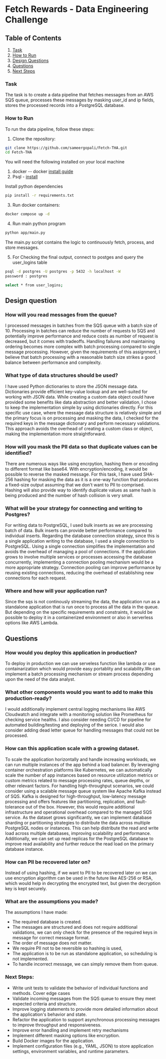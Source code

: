 # Fetch Rewards - Data Engineering Challenge

## Table of Contents
1. [Task](#task)
2. [How to Run](#how-to-run)
3. [Design Questions](#design-question)
4. [Questions](#questions)
5. [Next Steps](#next-steps)
### Task
The task is to create a data pipeline that fetches messages from an AWS SQS queue, processes these messages by masking user_id and ip fields, stores the processed records into a PostgreSQL database.

### How to Run
To run the data pipeline, follow these steps:

1. Clone the repository:

```bash
git clone https://github.com/sameergopali/Fetch-THA.git
cd Fetch-THA
```

You will need the following installed on your local machine
1. docker -- docker [install guide](https://docs.docker.com/get-docker/)
2. Psql - [install](https://www.postgresql.org/download/)


Install python dependencies
```bash
pip install -r requirements.txt
```
3. Run docker containers:
```bash
docker compose up -d
```
4. Run main python program
```bash
python app/main.py
```
The main.py script contains the logic to continuously fetch, process, and store messages.

5. For Checking the final output, connect to postges and query the user_logins table
```bash
psql -d postgres -U postgres -p 5432 -h localhost -W
password : postgres

select * from user_logins;
```

## Design question 
### How will you read messages from the queue?
I  processed messages in batches from the SQS queue with a batch size of 10. Processing in batches can reduce the number of requests to SQS and potentially improve performance and reduce costs as number of request is decreased, but it comes with tradeoffs. Handling failures and maintaining ordering becomes more complex with batch processing compared to single message processing. However, given the requirements of this assignment, I believe that batch processing with a reasonable batch size strikes a good balance between performance and complexity.
### What type of data structures should be used?
I have used Python dictionaries to store the JSON message data. Dictionaries provide efficient key-value lookup and are well-suited for working with JSON data. 
While creating a custom data object could have provided some benefits like data abstraction and better validation, I chose to keep the implementation simple by using dictionaries directly.
For this specific use case, where the message data structure is relatively simple and the primary focus is on processing and masking the data, I checked for the required keys in the message dictionary and perform necessary validations. This approach avoids the overhead of creating a custom class or object, making the implementation more straightforward.



### How will you mask the PII data so that duplicate values can be identified?

There are numerous ways like using encrpytion, hashing them or encoding to different format like base64. With encryption/encoding, it would be possible to reverse the masked message. For this task,  I have used  SHA-256 hashing for masking the data as it is a one-way function that produces a fixed-size output assuming that we don't want to PII to comprised. Hashing will also provide way to identify duplicate values as same hash is being produced and the number of hash collision is very small.

### What will be your strategy for connecting and writing to Postgres?
For writing data to PostgreSQL, I  used bulk inserts as we are processing batch of data. Bulk inserts can provide better performance compared to individual inserts.
Regarding the database connection strategy, since this is a single application writing to the database, I  used a single connection to PostgreSQL.  Using a single connection simplifies the implementation and avoids the overhead of managing a pool of connections.
If the application grows to involve multiple services or processes accessing the database concurrently, implementing a connection pooling mechanism would be a more appropriate strategy. Connection pooling can improve performance by reusing existing connections, reducing the overhead of establishing new connections for each request. 

### Where and how will your application run?
Since the sqs is not continously streaming the data,  the application run as a standalone application that is run once to process all the data in the queue. But depending on the specific requirements and constraints, it would be possible to deploy it in a containerized environment or also in serverless options like AWS Lambda.



## Questions

### How would you deploy this application in production?
To deploy in production we can use serveless function like lambda or use containarization which would provide easy portablity and scalability.We can implement a batch processing mechanism or stream process depending upon the need of the data analyst.


### What other components would you want to add to make this production-ready?
I would additionally implement central logging mechanisms like AWS Cloudwatch and integrate with a monitoring solution like Prometheus for checking service healths. I also consider needing CI/CD for pipeline for automated building/testing and deploying of the serice. I would also consider adding dead letter queue for handling messages that could not be processed.

### How can this application scale with a growing dataset.
To scale the application horizontally and handle increasing workloads, we can run multiple instances of the app behind a load balancer. By leveraging container orchestration platforms like Kubernetes, we can automatically scale the number of app instances based on resource utilization metrics or custom metrics related to message processing rates, queue depths, or other relevant factors.
For handling high-throughput scenarios, we could consider using a scalable message queue system like Apache Kafka instead of SQS. Kafka is designed for high-throughput, low-latency message processing and offers features like partitioning, replication, and fault-tolerance out of the box. However, this would require additional infrastructure and operational overhead compared to the managed SQS service.
As the dataset grows significantly, we can implement database sharding or partitioning strategies to distribute the data across multiple PostgreSQL nodes or instances. This can help distribute the read and write load across multiple databases, improving scalability and performance. Additionally, we can set up read replicas for the PostgreSQL database to improve read availability and further reduce the read load on the primary database instance.

### How can PII be recovered later on?
Instead of using hashing, if we want to PII to be recovered later on we can use encryption algorithm can be used in the future like AES-256 or RSA, which would help in decrypting the encrypted text, but given the decryption key is kept securely.

### What are the assumptions you made?
The assumptions I have made:
- The required database is created.
- The messages are structured and does not require additional validations, we can only check for the presence of the required keys in message for correct message format.
- The order of message does not matter.
- We require PII not to  be reversible so hashing is used, 
- The application is to be run as standalone application, so scheduling is not implemented.
- To handle incorrect message, we can simply remove them from queue.



### Next Steps:
- Write unit tests to validate the behavior of individual functions and methods. Cover edge cases
-  Validate incoming messages from the SQS queue to ensure they meet expected criteria and structure.
- Improve logging statements to provide more detailed information about the application's behavior and state.
- Refactor the application to support asynchronous processing messages to improve throughput and responsiveness.
- Improve error handling and implement retry mechanisms
- Implement different masking options like encryption.
- Build Docker images for the application.
- Implement configuration files (e.g., YAML, JSON) to store application settings, environment variables, and runtime parameters.